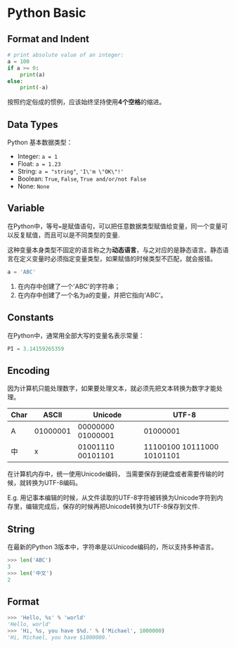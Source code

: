 # Python Basic

## Format and Indent
```python
# print absolute value of an integer:
a = 100
if a >= 0:
    print(a)
else:
    print(-a)
```
按照约定俗成的惯例，应该始终坚持使用**4个空格**的缩进。

## Data Types
Python 基本数据类型：
- Integer: `a = 1`
- Float: `a = 1.23`
- String: `a = "string"`, `'I\'m \"OK\"!'`
- Boolean: `True`, `False`, `True and/or/not False`
- None: `None`

## Variable
在Python中，等号`=`是赋值语句，可以把任意数据类型赋值给变量，同一个变量可以反复赋值，而且可以是不同类型的变量.

这种变量本身类型不固定的语言称之为**动态语言**，与之对应的是静态语言。静态语言在定义变量时必须指定变量类型，如果赋值的时候类型不匹配，就会报错。

```python
a = 'ABC'
```
1. 在内存中创建了一个'ABC'的字符串；
2. 在内存中创建了一个名为a的变量，并把它指向'ABC'。

## Constants
在Python中，通常用全部大写的变量名表示常量：
```python
PI = 3.14159265359
```

## Encoding
因为计算机只能处理数字，如果要处理文本，就必须先把文本转换为数字才能处理。

| Char      | ASCII | Unicode      | UTF-8 |
| ----------- | ----------- |----------- | ----------- |
| A      | 01000001       | 00000000 01000001      | 01000001       |
| 中   | x        |01001110 00101101   | 11100100 10111000 10101101        |

在计算机内存中，统一使用Unicode编码，
当需要保存到硬盘或者需要传输的时候，就转换为UTF-8编码。

E.g. 用记事本编辑的时候，从文件读取的UTF-8字符被转换为Unicode字符到内存里，编辑完成后，保存的时候再把Unicode转换为UTF-8保存到文件.

## String
在最新的Python 3版本中，字符串是以Unicode编码的，所以支持多种语言。

```python
>>> len('ABC')
3
>>> len('中文')
2
```

## Format
```python
>>> 'Hello, %s' % 'world'
'Hello, world'
>>> 'Hi, %s, you have $%d.' % ('Michael', 1000000)
'Hi, Michael, you have $1000000.'
```
